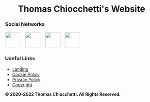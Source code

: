 <h1 align="center">Thomas Chiocchetti's Website</h1>
<h3 align="left">Social Networks</h3>
<a href="https://www.instagram.com/thomaschiocchetti" target="_blank"><img src="https://cdn2.iconfinder.com/data/icons/social-icons-33/128/Instagram-512.png" width="50px" height="50px"></a>
&nbsp;&nbsp;
<a href="https://linkedin.com/in/chiocchetti" target="_blank"><img src="https://cdn2.iconfinder.com/data/icons/social-media-2285/512/1_Linkedin_unofficial_colored_svg-512.png" width="50px" height="50px"></a>
&nbsp;&nbsp;
<a href="mailto:info@thomaschiocchetti.de" target="_blank"><img src="https://cdn0.iconfinder.com/data/icons/apple-apps/100/Apple_Mail-512.png" width="50px" height="50px"></a>
&nbsp;&nbsp;
<a href="https://t.me/thomaschiocchetti" target="_blank"><img src="https://cdn3.iconfinder.com/data/icons/social-icons-33/512/Telegram-512.png" width="50px" height="50px"></a>
<h3 align="left">Useful Links</h3>
<ul>
  <li><a href="https://thomaschiocchetti.de/landing" target="_blank">Landing</a></li>
  <li><a href="https://thomaschiocchetti.de/legal/cookie-policy?utm_source=github&utm_medium=link&utm_campaign=social-campaign" target="_blank">Cookie Policy</a></li>
  <li><a href="https://thomaschiocchetti.de/legal/privacy-policy?utm_source=github&utm_medium=link&utm_campaign=social-campaign" target="_blank">Privacy Policy</a></li>
  <li><a href="https://thomaschiocchetti.de/legal/copyright?utm_source=github&utm_medium=link&utm_campaign=social-campaign" target="_blank">Copyright</a></li>
</ul>

<p><b>&copy; 2020-2022 Thomas Chiocchetti. All Rights Reserved.</b></p>
